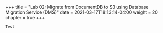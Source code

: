 +++
title = "Lab 02: Migrate from DocumentDB to S3 using Database Migration Service (DMS)"
date = 2021-03-17T18:13:14-04:00
weight = 20
chapter = true
+++

`Test`
